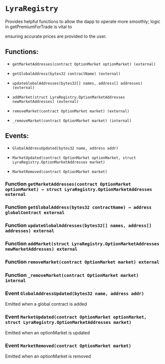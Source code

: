 # `LyraRegistry`

Provides helpful functions to allow the dapp to operate more smoothly; logic in getPremiumForTrade is vital to

ensuring accurate prices are provided to the user.

## Functions:

- `getMarketAddresses(contract OptionMarket optionMarket) (external)`

- `getGlobalAddress(bytes32 contractName) (external)`

- `updateGlobalAddresses(bytes32[] names, address[] addresses) (external)`

- `addMarket(struct LyraRegistry.OptionMarketAddresses newMarketAddresses) (external)`

- `removeMarket(contract OptionMarket market) (external)`

- `_removeMarket(contract OptionMarket market) (internal)`

## Events:

- `GlobalAddressUpdated(bytes32 name, address addr)`

- `MarketUpdated(contract OptionMarket optionMarket, struct LyraRegistry.OptionMarketAddresses market)`

- `MarketRemoved(contract OptionMarket market)`

### Function `getMarketAddresses(contract OptionMarket optionMarket) → struct LyraRegistry.OptionMarketAddresses external`

### Function `getGlobalAddress(bytes32 contractName) → address globalContract external`

### Function `updateGlobalAddresses(bytes32[] names, address[] addresses) external`

### Function `addMarket(struct LyraRegistry.OptionMarketAddresses newMarketAddresses) external`

### Function `removeMarket(contract OptionMarket market) external`

### Function `_removeMarket(contract OptionMarket market) internal`

### Event `GlobalAddressUpdated(bytes32 name, address addr)`

Emitted when a global contract is added

### Event `MarketUpdated(contract OptionMarket optionMarket, struct LyraRegistry.OptionMarketAddresses market)`

Emitted when an optionMarket is updated

### Event `MarketRemoved(contract OptionMarket market)`

Emitted when an optionMarket is removed
